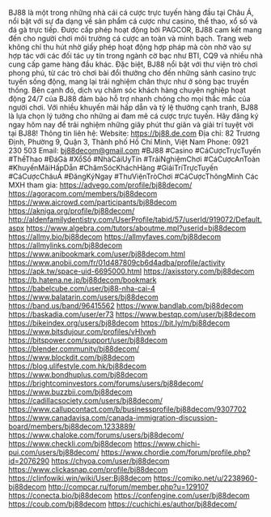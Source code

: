 BJ88 là một trong những nhà cái cá cược trực tuyến hàng đầu tại Châu Á, nổi bật với sự đa dạng về sản phẩm cá cược như casino, thể thao, xổ số và đá gà trực tiếp. Được cấp phép hoạt động bởi PAGCOR, BJ88 cam kết mang đến cho người chơi môi trường cá cược an toàn và minh bạch.
Trang web không chỉ thu hút nhờ giấy phép hoạt động hợp pháp mà còn nhờ vào sự hợp tác với các đối tác uy tín trong ngành cờ bạc như BTI, CQ9 và nhiều nhà cung cấp game hàng đầu khác. Đặc biệt, BJ88 nổi bật với thư viện trò chơi phong phú, từ các trò chơi bài đổi thưởng cho đến những sảnh casino trực tuyến sống động, mang lại trải nghiệm chân thực như ở sòng bạc truyền thống.
Bên cạnh đó, dịch vụ chăm sóc khách hàng chuyên nghiệp hoạt động 24/7 của BJ88 đảm bảo hỗ trợ nhanh chóng cho mọi thắc mắc của người chơi. Với nhiều khuyến mãi hấp dẫn và tỷ lệ thưởng cạnh tranh, BJ88 là lựa chọn lý tưởng cho những ai đam mê cá cược trực tuyến. Hãy đăng ký ngay hôm nay để trải nghiệm những giây phút thư giãn và giải trí tuyệt vời tại BJ88!
Thông tin liên hệ:
Website: https://bj88.de.com
Địa chỉ: 82 Trương Định, Phường 9, Quận 3, Thành phố Hồ Chí Minh, Việt Nam
Phone: 0921 230 503
Email: bj88decom@gmail.com
#BJ88 #Casino #CáCượcTrựcTuyến #ThểThao #ĐáGà #XổSố #NhàCáiUyTín #TrảiNghiệmChơi #CáCượcAnToàn #KhuyếnMãiHấpDẫn #ChămSócKháchHàng #GiảiTríTrựcTuyến #CáCượcChâuÁ #ĐăngKýNgay #ThưViệnTròChơi #CáCượcThôngMinh
Các MXH tham gia: 
https://advego.com/profile/bj88decom/ 
https://agoracom.com/members/bj88decom 
https://www.aicrowd.com/participants/bj88decom 
https://akniga.org/profile/bj88decom/ 
http://aldenfamilydentistry.com/UserProfile/tabid/57/userId/919072/Default.aspx 
https://www.algebra.com/tutors/aboutme.mpl?userid=bj88decom 
https://allmy.bio/bj88decom 
https://allmyfaves.com/bj88decom 
https://allmylinks.com/bj88decom 
https://www.anibookmark.com/user/bj88decom.html 
https://www.anobii.com/fr/01d487809cb6d4adba/profile/activity 
https://apk.tw/space-uid-6695000.html 
https://axisstory.com/bj88decom 
https://b.hatena.ne.jp/bj88decom/bookmark 
https://babelcube.com/user/bj88-nha-cai-4 
https://www.balatarin.com/users/bj88decom 
https://band.us/band/96415562 
https://www.bandlab.com/bj88decom 
https://baskadia.com/user/er73 
https://www.bestqp.com/user/bj88decom 
https://bikeindex.org/users/bj88decom 
https://bit.ly/m/bj88decom 
https://www.bitsdujour.com/profiles/vHlvwh 
https://bitspower.com/support/user/bj88decom 
https://blender.community/bj88decom/ 
https://www.blockdit.com/bj88decom 
https://blog.ulifestyle.com.hk/bj88decom 
https://www.bondhuplus.com/bj88decom 
https://brightcominvestors.com/forums/users/bj88decom/ 
https://www.buzzbii.com/bj88decom 
https://cadillacsociety.com/users/bj88decom/  
https://www.callupcontact.com/b/businessprofile/bj88decom/9307702 
https://www.canadavisa.com/canada-immigration-discussion-board/members/bj88decom.1233889/ 
https://www.chaloke.com/forums/users/bj88decom/ 
https://www.checkli.com/bj88decom 
https://www.chichi-pui.com/users/bj88decom/ 
https://www.chordie.com/forum/profile.php?id=2076290 
https://chyoa.com/user/bj88decom 
https://www.clickasnap.com/profile/bj88decom 
https://clinfowiki.win/wiki/User:Bj88decom 
https://comiko.net/u/2238960-bj88decom 
http://compcar.ru/forum/member.php?u=129107 
https://conecta.bio/bj88decom 
https://confengine.com/user/bj88decom 
https://coub.com/bj88decom 
https://cuchichi.es/author/bj88decom/ 


